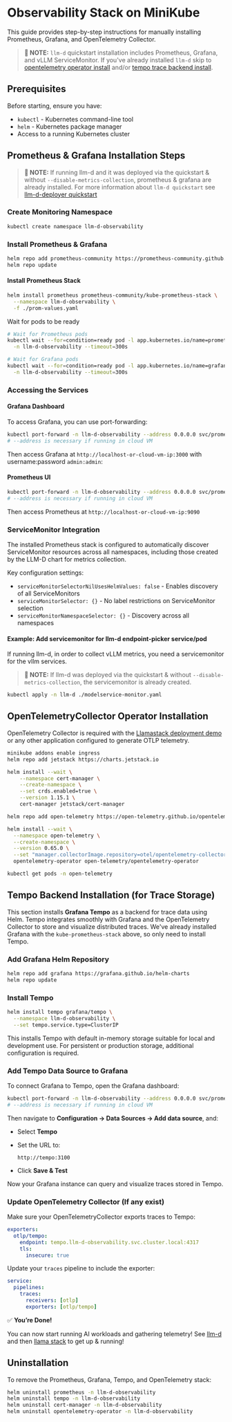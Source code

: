 # Observability Stack on MiniKube

This guide provides step-by-step instructions for manually installing Prometheus, Grafana, and OpenTelemetry Collector.

> **📝 NOTE:** `llm-d` quickstart installation includes Prometheus, Grafana, and vLLM ServiceMonitor. If you've already installed `llm-d` skip to [opentelemetry operator install](#opentelemetrycollector-operator-installation) and/or [tempo trace backend install](#tempo-backend-installation-for-trace-storage).

## Prerequisites

Before starting, ensure you have:

- `kubectl` - Kubernetes command-line tool
- `helm` - Kubernetes package manager
- Access to a running Kubernetes cluster

## Prometheus & Grafana Installation Steps

> **📝 NOTE:** If running llm-d and it was deployed via the quickstart & without `--disable-metrics-collection`, prometheus & grafana are already installed. For more information about `llm-d quickstart` see [llm-d-deployer quickstart](https://github.com/llm-d/llm-d-deployer/tree/main/quickstart)

### Create Monitoring Namespace

```bash
kubectl create namespace llm-d-observability
```

### Install Prometheus & Grafana

```bash
helm repo add prometheus-community https://prometheus-community.github.io/helm-charts
helm repo update
```

#### Install Prometheus Stack

```bash
helm install prometheus prometheus-community/kube-prometheus-stack \
  --namespace llm-d-observability \
  -f ./prom-values.yaml
```
Wait for pods to be ready
```bash
# Wait for Prometheus pods
kubectl wait --for=condition=ready pod -l app.kubernetes.io/name=prometheus \
  -n llm-d-observability --timeout=300s

# Wait for Grafana pods  
kubectl wait --for=condition=ready pod -l app.kubernetes.io/name=grafana \
  -n llm-d-observability --timeout=300s
```
 
### Accessing the Services

#### Grafana Dashboard

To access Grafana, you can use port-forwarding:

```bash
kubectl port-forward -n llm-d-observability --address 0.0.0.0 svc/prometheus-grafana 3000:80
# --address is necessary if running in cloud VM
```

Then access Grafana at `http://localhost-or-cloud-vm-ip:3000` with username:password `admin:admin`:

#### Prometheus UI

```bash
kubectl port-forward -n llm-d-observability --address 0.0.0.0 svc/prometheus-kube-prometheus-prometheus 9090:9090
# --address is necessary if running in cloud VM
```

Then access Prometheus at `http://localhost-or-cloud-vm-ip:9090`

### ServiceMonitor Integration

The installed Prometheus stack is configured to automatically discover ServiceMonitor resources across all namespaces, including those created by the LLM-D chart for metrics collection.

Key configuration settings:
- `serviceMonitorSelectorNilUsesHelmValues: false` - Enables discovery of all ServiceMonitors
- `serviceMonitorSelector: {}` - No label restrictions on ServiceMonitor selection
- `serviceMonitorNamespaceSelector: {}` - Discovery across all namespaces

#### Example: Add servicemonitor for llm-d endpoint-picker service/pod

If running llm-d, in order to collect vLLM metrics, you need a servicemonitor for the vllm services.

> **📝 NOTE:** If llm-d was deployed via the quickstart & without `--disable-metrics-collection`, the servicemonitor is already created.

```bash
kubectl apply -n llm-d ./modelservice-monitor.yaml
```

## OpenTelemetryCollector Operator Installation 

OpenTelemetry Collector is required with the [Llamastack deployment demo](./llama-stack-deploy/README.md) or any other application configured to generate OTLP telemetry.

```bash
minikube addons enable ingress
helm repo add jetstack https://charts.jetstack.io

helm install --wait \
    --namespace cert-manager \
    --create-namespace \
    --set crds.enabled=true \
    --version 1.15.1 \
    cert-manager jetstack/cert-manager

helm repo add open-telemetry https://open-telemetry.github.io/opentelemetry-helm-charts

helm install --wait \
  --namespace open-telemetry \
  --create-namespace \
  --version 0.65.0 \
  --set "manager.collectorImage.repository=otel/opentelemetry-collector-contrib" \
  opentelemetry-operator open-telemetry/opentelemetry-operator

kubectl get pods -n open-telemetry
```

## Tempo Backend Installation (for Trace Storage)

This section installs **Grafana Tempo** as a backend for trace data using Helm. Tempo integrates smoothly with Grafana and the OpenTelemetry Collector to store and visualize distributed traces. We've already installed Grafana with the `kube-prometheus-stack` above, so only need to install Tempo.

### Add Grafana Helm Repository 

```bash
helm repo add grafana https://grafana.github.io/helm-charts
helm repo update
````
### Install Tempo

```bash
helm install tempo grafana/tempo \
  --namespace llm-d-observability \
  --set tempo.service.type=ClusterIP
```
This installs Tempo with default in-memory storage suitable for local and development use. For persistent or production storage, additional configuration is required.

### Add Tempo Data Source to Grafana

To connect Grafana to Tempo, open the Grafana dashboard:

```bash
kubectl port-forward -n llm-d-observability --address 0.0.0.0 svc/prometheus-grafana 3000:80
# --address is necessary if running in cloud VM
```
Then navigate to **Configuration → Data Sources → Add data source**, and:

* Select **Tempo**
* Set the URL to:

  ```
  http://tempo:3100
  ```
* Click **Save & Test**

Now your Grafana instance can query and visualize traces stored in Tempo.

### Update OpenTelemetry Collector (If any exist)

Make sure your OpenTelemetryCollector exports traces to Tempo:

```yaml
exporters:
  otlp/tempo:
    endpoint: tempo.llm-d-observability.svc.cluster.local:4317
    tls:
      insecure: true
```

Update your `traces` pipeline to include the exporter:

```yaml
service:
  pipelines:
    traces:
      receivers: [otlp]
      exporters: [otlp/tempo]
```

✅ **You’re Done!**

You can now start running AI workloads and gathering telemetry! See [llm-d](./llm-d) and then [llama stack](./llama-stack-deploy) to get up & running!

## Uninstallation

To remove the Prometheus, Grafana, Tempo, and OpenTelemetry stack:

```bash
helm uninstall prometheus -n llm-d-observability
helm uninstall tempo -n llm-d-observability
helm uninstall cert-manager -n llm-d-observability
helm uninstall opentelemetry-operator -n llm-d-observability
```
